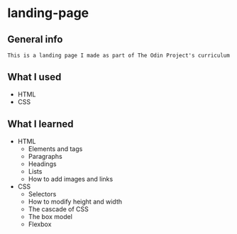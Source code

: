 # landing-page
## General info
    This is a landing page I made as part of The Odin Project's curriculum

## What I used
  *  HTML
  *  CSS 

## What I learned
  * HTML
    -  Elements and tags
    -  Paragraphs
    -  Headings
    -  Lists
    -  How to add images and links
  * CSS
    -  Selectors
    -  How to modify height and width
    -  The cascade of CSS
    -  The box model
    -  Flexbox
